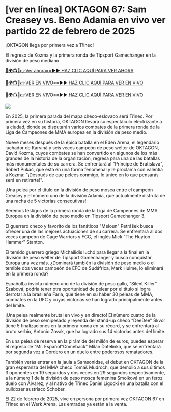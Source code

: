# [ver en línea] OKTAGON 67: Sam Creasey vs. Beno Adamia en vivo ver partido 22 de febrero de 2025 #

¡OKTAGON llega por primera vez a Třinec!

El regreso de Kozma y la primera ronda de Tipsport Gamechanger en la división de peso mediano

[🔴🌍📺📱👉Ver ahora==►► HAZ CLIC AQUÍ PARA VER AHORA](https://t.co/yZeIHMQq4S)

[🔴🌍📺📱👉VER EN VIVO==►► HAZ CLIC AQUÍ PARA VER EN VIVO](https://t.co/yZeIHMQq4S)

[🔴🌍📺📱👉VER EN VIVO==►► HAZ CLIC AQUÍ PARA VER EN VIVO](https://t.co/yZeIHMQq4S)

<a href="https://t.co/yZeIHMQq4S" rel="nofollow" data-target="animated-image.originalLink"><img src="https://camo.githubusercontent.com/1be82823e85778f8a57db5ea2a2e46822e8721e5be32dc31a466a7df3bb16d49/68747470733a2f2f636c6173736963616c7363686f6f6c6f6662616c6c65746c692e636f6d2f6e686b2f72676273727465672e676966" data-canonical-src="https://classicalschoolofballetli.com/nhk/rgbsrteg.gif" style="max-width: 100%; display: inline-block;" data-target="animated-image.originalImage"></a>

En 2025, la primera parada del mapa checo-eslovaco será Třinec. Por primera vez en su historia, OKTAGON llevará su espectáculo electrizante a la ciudad, donde se disputarán varios combates de la primera ronda de la Liga de Campeones de MMA europea en la división de peso medio.

Nueve meses después de la épica batalla en el Eden Arena, el legendario luchador de Karviná y seis veces campeón de peso wélter de OKTAGON, David Kozma, cuyos combates se han convertido en algunos de los más grandes de la historia de la organización, regresa para una de las batallas más monumentales de su carrera. Se enfrentará al "Príncipe de Bratislava", Robert Pukač, que está en una forma fenomenal y le proclama con valentía a Kozma: "¡Después de que pelees conmigo, lo único en lo que pensarás será en retirarte!".

¡Una pelea por el título en la división de peso mosca entre el campeón Creasey y el número uno de la división Adamia, que actualmente disfruta de una racha de 5 victorias consecutivas!

Seremos testigos de la primera ronda de la Liga de Campeones de MMA Europea en la división de peso medio en Tipsport Gamechanger 3.

El guerrero checo y favorito de los fanáticos "Meloun" Petrášek busca ofrecer una de las mejores actuaciones de su carrera. Se enfrentará al dos veces campeón de Cage Warriors y FCC, el inglés Mick "The Huyton Hammer" Stanton.

El temido guerrero griego Michailidis luchó para llegar a la final en la división de peso wélter de Tipsport Gamechanger y busca conquistar Europa una vez más. ¿Dominará también la división de peso medio o el temible dos veces campeón de EFC de Sudáfrica, Mark Hulme, lo eliminará en la primera ronda?

EspañolLa invicta número uno de la división de peso gallo, “Silent Killer” Szabová, podría tener otra oportunidad de pelear por el título si logra derrotar a la brasileña Faria, que tiene en su haber 30 peleas de MMA, combates en la UFC y cuyas victorias se han logrado principalmente antes del límite.

¡Una pelea realmente brutal en vivo y en directo! El número cuatro de la división de peso semipesado y leyenda del stand-up checo “DeeDee” Škvor tiene 5 finalizaciones en la primera ronda en su récord, y se enfrentará al bruto serbio, Antonio Zovak, que ha logrado sus 14 victorias antes del límite.

En una pelea de reserva en la pirámide del millón de euros, puedes esperar el regreso de “Mr. Español"Comeback" Milan Ďatelinka, que se enfrentará por segunda vez a Cordero en un duelo entre poderosos rematadores.

También verás entrar en la jaula a Samsonidse, el debut en OKTAGON de la gran esperanza del MMA checo Tomáš Mudroch, que demolió a sus últimos 3 oponentes en 19 segundos y dos veces en 29 segundos respectivamente, a la número 1 de la división de peso mosca femenina Smolková en un feroz duelo con Álvarez, y al nativo de Třinec Daniel Ligocki en una batalla con el bulldozer austríaco Schober.

El 22 de febrero de 2025, vive en persona por primera vez OKTAGON 67 en Třinec en el Werk Arena. Las entradas ya están a la venta.
